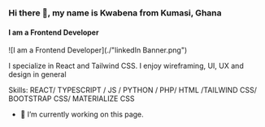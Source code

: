 ### Hi there 👋, my name is Kwabena from Kumasi, Ghana
#### I am a Frontend Developer
![I am a Frontend Developer](./"linkedIn Banner.png")

I specialize in React and Tailwind CSS. I enjoy wireframing, UI, UX and design in general

Skills: REACT/ TYPESCRIPT / JS / PYTHON / PHP/ HTML /TAILWIND CSS/ BOOTSTRAP CSS/ MATERIALIZE CSS

- 🔭 I’m currently working on this page. 




